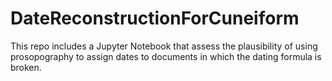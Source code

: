 # DateReconstructionForCuneiform
This repo includes a Jupyter Notebook that assess the plausibility of using prosopography to assign dates to documents in which the dating formula is broken.
